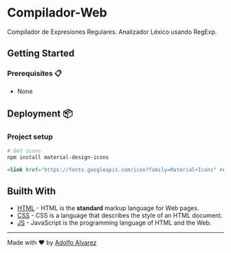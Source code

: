 # Compilador-Web

Compilador de Expresiones Regulares.
Analizador Léxico usando RegExp.

## Getting Started

### Prerequisites 📋

- None

## Deployment 📦

### Project setup

```bash
# Get icons
npm install material-design-icons
```
```html
<link href="https://fonts.googleapis.com/icon?family=Material+Icons" rel="stylesheet">
```
## Builth With

- [HTML](https://www.w3schools.com/html/) - HTML is the **standard** markup language for Web pages.
- [CSS](https://www.w3schools.com/css/) - CSS is a language that describes the style of an HTML document.
- [JS](https://www.w3schools.com/js/) - JavaScript is the programming language of HTML and the Web.

---
Made with ❤️ by [Adolfo Alvarez](https://github.com/alvarez98) 